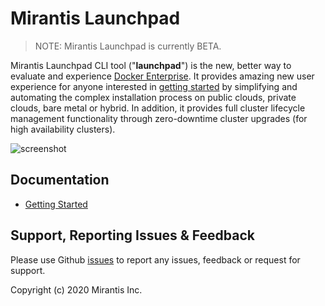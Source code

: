 # Mirantis Launchpad

> NOTE: Mirantis Launchpad is currently BETA. 

Mirantis Launchpad CLI tool ("**launchpad**") is the new, better way to evaluate and experience [Docker Enterprise](https://www.mirantis.com/software/docker/docker-enterprise/). It provides amazing new user experience for anyone interested in [getting started](./docs/getting-started.md) by simplifying and automating the complex installation process on public clouds, private clouds, bare metal or hybrid. In addition, it provides full cluster lifecycle management functionality through zero-downtime cluster upgrades (for high availability clusters).

![screenshot](./images/launchpad-screenshot.png)

## Documentation

* [Getting Started](./docs/getting-started.md)

## Support, Reporting Issues & Feedback

Please use Github [issues](https://github.com/Mirantis/launchpad/issues) to report any issues, feedback or request for support.

Copyright (c) 2020 Mirantis Inc.
